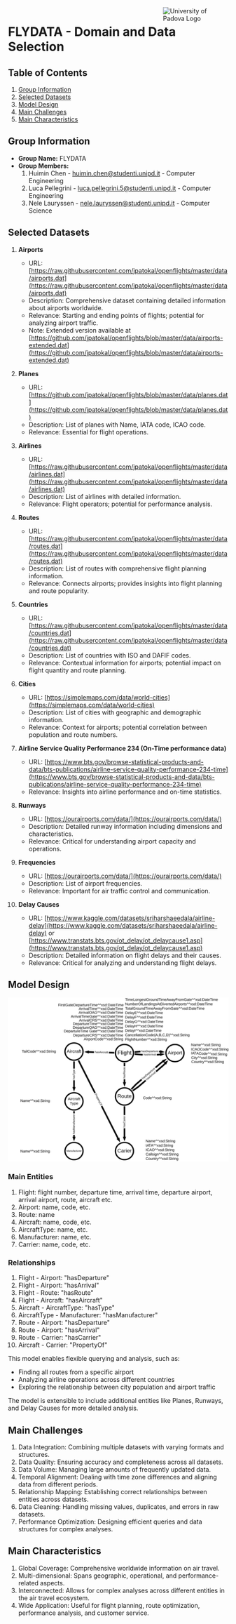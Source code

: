 <img src="https://www.unidformazione.com/wp-content/uploads/2018/04/unipd-universita-di-padova.png" alt="University of Padova Logo" style="float: right; width: 150px;">

# FLYDATA - Domain and Data Selection

## Table of Contents
1. [Group Information](#group-information)
2. [Selected Datasets](#selected-datasets)
3. [Model Design](#model-design)
4. [Main Challenges](#main-challenges)
5. [Main Characteristics](#main-characteristics)

## Group Information
- **Group Name:** FLYDATA
- **Group Members:**
  1. Huimin Chen - huimin.chen@studenti.unipd.it - Computer Engineering
  2. Luca Pellegrini - luca.pellegrini.5@studenti.unipd.it - Computer Engineering
  3. Nele Lauryssen - nele.lauryssen@studenti.unipd.it - Computer Science

## Selected Datasets
1. **Airports**
   - URL: [https://raw.githubusercontent.com/jpatokal/openflights/master/data/airports.dat](https://raw.githubusercontent.com/jpatokal/openflights/master/data/airports.dat)
   - Description: Comprehensive dataset containing detailed information about airports worldwide.
   - Relevance: Starting and ending points of flights; potential for analyzing airport traffic.
   - Note: Extended version available at [https://github.com/jpatokal/openflights/blob/master/data/airports-extended.dat](https://github.com/jpatokal/openflights/blob/master/data/airports-extended.dat)

2. **Planes**
   - URL: [https://github.com/jpatokal/openflights/blob/master/data/planes.dat](https://github.com/jpatokal/openflights/blob/master/data/planes.dat)
   - Description: List of planes with Name, IATA code, ICAO code.
   - Relevance: Essential for flight operations.

3. **Airlines**
   - URL: [https://raw.githubusercontent.com/jpatokal/openflights/master/data/airlines.dat](https://raw.githubusercontent.com/jpatokal/openflights/master/data/airlines.dat)
   - Description: List of airlines with detailed information.
   - Relevance: Flight operators; potential for performance analysis.

4. **Routes**
   - URL: [https://raw.githubusercontent.com/jpatokal/openflights/master/data/routes.dat](https://raw.githubusercontent.com/jpatokal/openflights/master/data/routes.dat)
   - Description: List of routes with comprehensive flight planning information.
   - Relevance: Connects airports; provides insights into flight planning and route popularity.

5. **Countries**
   - URL: [https://raw.githubusercontent.com/jpatokal/openflights/master/data/countries.dat](https://raw.githubusercontent.com/jpatokal/openflights/master/data/countries.dat)
   - Description: List of countries with ISO and DAFIF codes.
   - Relevance: Contextual information for airports; potential impact on flight quantity and route planning.

6. **Cities**
   - URL: [https://simplemaps.com/data/world-cities](https://simplemaps.com/data/world-cities)
   - Description: List of cities with geographic and demographic information.
   - Relevance: Context for airports; potential correlation between population and route numbers.

7. **Airline Service Quality Performance 234 (On-Time performance data)**
   - URL: [https://www.bts.gov/browse-statistical-products-and-data/bts-publications/airline-service-quality-performance-234-time](https://www.bts.gov/browse-statistical-products-and-data/bts-publications/airline-service-quality-performance-234-time)
   - Relevance: Insights into airline performance and on-time statistics.

8. **Runways**
   - URL: [https://ourairports.com/data/](https://ourairports.com/data/)
   - Description: Detailed runway information including dimensions and characteristics.
   - Relevance: Critical for understanding airport capacity and operations.

9. **Frequencies**
   - URL: [https://ourairports.com/data/](https://ourairports.com/data/)
   - Description: List of airport frequencies.
   - Relevance: Important for air traffic control and communication.

10. **Delay Causes**
    - URL: [https://www.kaggle.com/datasets/sriharshaeedala/airline-delay](https://www.kaggle.com/datasets/sriharshaeedala/airline-delay) or [https://www.transtats.bts.gov/ot_delay/ot_delaycause1.asp](https://www.transtats.bts.gov/ot_delay/ot_delaycause1.asp)
    - Description: Detailed information on flight delays and their causes.
    - Relevance: Critical for analyzing and understanding flight delays.

## Model Design

![Graph Component Model](GraphComp.svg)

### Main Entities
1. Flight: flight number, departure time, arrival time, departure airport, arrival airport, route, aircraft etc.
2. Airport: name, code, etc.
3. Route: name
4. Aircraft: name, code, etc.
5. AircraftType: name, etc.
6. Manufacturer: name, etc.
7. Carrier: name, code, etc.

### Relationships
1. Flight - Airport: "hasDeparture"
2. Flight - Airport: "hasArrival"
3. Flight - Route: "hasRoute"
4. Flight - Aircraft: "hasAircraft"
5. Aircraft - AircraftType: "hasType"
6. AircraftType - Manufacturer: "hasManufacturer"
7. Route - Airport: "hasDeparture"
8. Route - Airport: "hasArrival"
9. Route - Carrier: "hasCarrier"
10. Aircraft - Carrier: "PropertyOf"

This model enables flexible querying and analysis, such as:
- Finding all routes from a specific airport
- Analyzing airline operations across different countries
- Exploring the relationship between city population and airport traffic

The model is extensible to include additional entities like Planes, Runways, and Delay Causes for more detailed analysis.

## Main Challenges

1. Data Integration: Combining multiple datasets with varying formats and structures.
2. Data Quality: Ensuring accuracy and completeness across all datasets.
3. Data Volume: Managing large amounts of frequently updated data.
4. Temporal Alignment: Dealing with time zone differences and aligning data from different periods.
5. Relationship Mapping: Establishing correct relationships between entities across datasets.
6. Data Cleaning: Handling missing values, duplicates, and errors in raw datasets.
7. Performance Optimization: Designing efficient queries and data structures for complex analyses.

## Main Characteristics

1. Global Coverage: Comprehensive worldwide information on air travel.
2. Multi-dimensional: Spans geographic, operational, and performance-related aspects.
3. Interconnected: Allows for complex analyses across different entities in the air travel ecosystem.
4. Wide Application: Useful for flight planning, route optimization, performance analysis, and customer service.
